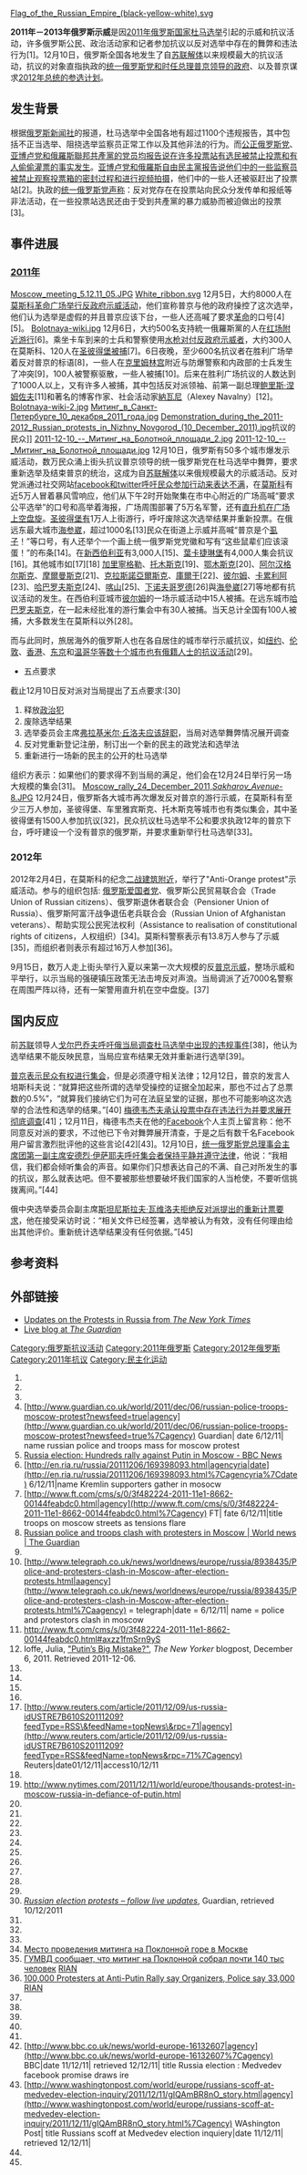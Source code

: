 [Flag_of_the_Russian_Empire_(black-yellow-white).svg](https://zh.wikipedia.org/wiki/File:Flag_of_the_Russian_Empire_\(black-yellow-white\).svg "fig:Flag_of_the_Russian_Empire_(black-yellow-white).svg")

**2011年－2013年俄罗斯示威**是因[2011年俄罗斯国家杜马选举](../Page/2011年俄罗斯国家杜马选举.md "wikilink")引起的示威和抗议活动，许多俄罗斯公民、政治活动家和记者参加抗议以反对选举中存在的舞弊和违法行为\[1\]。12月10日，俄罗斯全国各地发生了自[苏联解体](../Page/苏联解体.md "wikilink")以来规模最大的抗议活动，抗议的对象直指执政的[统一俄罗斯党和时任总理](https://zh.wikipedia.org/wiki/统一俄罗斯党 "wikilink")[普京领导的政府](https://zh.wikipedia.org/wiki/普京 "wikilink")、以及普京谋求[2012年总统的参选计划](../Page/2012年俄罗斯总统选举.md "wikilink")。

## 发生背景

根据[俄罗斯新闻社](../Page/俄罗斯新闻社.md "wikilink")的报道，杜马选举中全国各地有超过1100个违规报告，其中包括不正当选举、阻挠选举监察员正常工作以及其他非法的行为。而[公正俄罗斯党](https://zh.wikipedia.org/wiki/公正俄罗斯党 "wikilink")、[亚博卢党和](https://zh.wikipedia.org/wiki/亚博卢党 "wikilink")[俄羅斯聯邦共產黨的党员均报告说在许多投票站有选民被禁止投票和有人偷偷灌票的事实发生](https://zh.wikipedia.org/wiki/俄羅斯聯邦共產黨 "wikilink")。[亚博卢党和](https://zh.wikipedia.org/wiki/亚博卢党 "wikilink")[俄羅斯自由民主黨报告说他们中的一些监察员被禁止观察投票箱的密封过程和进行视频拍摄](https://zh.wikipedia.org/wiki/俄羅斯自由民主黨 "wikilink")，他们中的一些人还被驱赶出了投票站\[2\]。执政的[统一俄罗斯党声称](https://zh.wikipedia.org/wiki/统一俄罗斯党 "wikilink")：反对党存在在投票站向民众分发传单和报纸等非法活动，在一些投票站选民还由于受到共產黨的暴力威胁而被迫做出的投票\[3\]。

## 事件进展

### [2011年](../Page/2011年俄罗斯.md "wikilink")

[Moscow_meeting_5.12.11_05.JPG](https://zh.wikipedia.org/wiki/File:Moscow_meeting_5.12.11_05.JPG "fig:Moscow_meeting_5.12.11_05.JPG") [White_ribbon.svg](https://zh.wikipedia.org/wiki/File:White_ribbon.svg "fig:White_ribbon.svg") 12月5日，大约8000人在[莫斯科](../Page/莫斯科.md "wikilink")[革命广场举行反政府示威活动](../Page/革命广场_\(莫斯科\).md "wikilink")，他们宣称普京与他的政府操控了这次选举，他们认为选举是虚假的并且普京应该下台，一些人还高喊了要求[革命](../Page/革命.md "wikilink")的口号\[4\]\[5\]。 [Bolotnaya-wiki.jpg](https://zh.wikipedia.org/wiki/File:Bolotnaya-wiki.jpg "fig:Bolotnaya-wiki.jpg") 12月6日，大约500名支持統一俄羅斯黨的人在[红场附近游行](https://zh.wikipedia.org/wiki/红场 "wikilink")\[6\]。乘坐卡车到来的士兵和警察使用[水枪对付反政府示威者](https://zh.wikipedia.org/wiki/水枪 "wikilink")，大约300人在莫斯科、120人在[圣彼得堡被捕](https://zh.wikipedia.org/wiki/圣彼得堡 "wikilink")\[7\]。6日夜晚，至少600名抗议者在胜利广场举着反对普京的标语\[8\]，一些人在[克里姆林宫](../Page/克里姆林宫.md "wikilink")附近与防爆警察和内政部的士兵发生了冲突\[9\]，100人被警察驱散，一些人被捕\[10\]。后来在胜利广场抗议的人数达到了1000人以上，又有许多人被捕，其中包括反对派领袖、前第一副总理[鲍里斯·涅姆佐夫](../Page/鲍里斯·涅姆佐夫.md "wikilink")\[11\]和著名的博客作家、社会活动家[納瓦尼](https://zh.wikipedia.org/wiki/納瓦尼 "wikilink")（Alexey Navalny）\[12\]。 [Bolotnaya-wiki-2.jpg](https://zh.wikipedia.org/wiki/File:Bolotnaya-wiki-2.jpg "fig:Bolotnaya-wiki-2.jpg") [Митинг_в_Санкт-Петербурге_10_декабря_2011_года.jpg](https://zh.wikipedia.org/wiki/File:Митинг_в_Санкт-Петербурге_10_декабря_2011_года.jpg "fig:Митинг_в_Санкт-Петербурге_10_декабря_2011_года.jpg") [Demonstration_during_the_2011-2012_Russian_protests_in_Nizhny_Novgorod_(10_December_2011).jpg](https://zh.wikipedia.org/wiki/File:Demonstration_during_the_2011-2012_Russian_protests_in_Nizhny_Novgorod_\(10_December_2011\).jpg "fig:Demonstration_during_the_2011-2012_Russian_protests_in_Nizhny_Novgorod_(10_December_2011).jpg")抗议的民众\]\] [2011-12-10_--_Митинг_на_Болотной_площади_2.jpg](https://zh.wikipedia.org/wiki/File:2011-12-10_--_Митинг_на_Болотной_площади_2.jpg "fig:2011-12-10_--_Митинг_на_Болотной_площади_2.jpg") [2011-12-10_--_Митинг_на_Болотной_площади.jpg](https://zh.wikipedia.org/wiki/File:2011-12-10_--_Митинг_на_Болотной_площади.jpg "fig:2011-12-10_--_Митинг_на_Болотной_площади.jpg") 12月10日，俄罗斯有50多个城市爆发示威活动，数万民众涌上街头抗议普京领导的统一俄罗斯党在杜马选举中舞弊，要求重新选举及结束普京的统治，这成为自[苏联解体](../Page/苏联解体.md "wikilink")以来俄规模最大的示威活动。反对党派通过社交网站[facebook和](https://zh.wikipedia.org/wiki/facebook "wikilink")[twitter呼吁民众参加行动来表达不满](https://zh.wikipedia.org/wiki/twitter "wikilink")，在[莫斯科](../Page/莫斯科.md "wikilink")有近5万人冒着暴风雪响应，他们从下午2时开始聚集在市中心附近的广场高喊“要求公平选举”的口号和高举着海报，广场周围部署了5万名军警，还有[直升机在广场上空盘旋](https://zh.wikipedia.org/wiki/直升机 "wikilink")。[圣彼得堡有](https://zh.wikipedia.org/wiki/圣彼得堡 "wikilink")1万人上街游行，呼吁废除这次选举结果并重新投票。在俄远东最大城市[海参崴](https://zh.wikipedia.org/wiki/海参崴 "wikilink")，超过1000名\[13\]民众在街道上示威并高喊“普京是个[虱子](https://zh.wikipedia.org/wiki/虱子 "wikilink")！”等口号，有人还举个一个画上统一俄罗斯党党徽和写有“这些鼠辈们应该滚蛋！”的布条\[14\]。在[新西伯利亚](../Page/新西伯利亚.md "wikilink")有3,000人\[15\]、[葉卡捷琳堡](../Page/葉卡捷琳堡.md "wikilink")有4,000人集会抗议\[16\]。其他城市如\[17\]\[18\] [加里寧格勒](https://zh.wikipedia.org/wiki/加里寧格勒 "wikilink")、[托木斯克](../Page/托木斯克.md "wikilink")\[19\]、[鄂木斯克](../Page/鄂木斯克.md "wikilink")\[20\]、[阿尔汉格尔斯克](../Page/阿尔汉格尔斯克.md "wikilink")、[摩爾曼斯克](../Page/摩爾曼斯克.md "wikilink")\[21\]、[克拉斯諾亞爾斯克](../Page/克拉斯諾亞爾斯克.md "wikilink")、[庫爾干](https://zh.wikipedia.org/wiki/庫爾干 "wikilink")\[22\]、[彼尔姆](../Page/彼尔姆.md "wikilink")、[卡累利阿](../Page/卡累利阿.md "wikilink")\[23\]、[哈巴罗夫斯克](https://zh.wikipedia.org/wiki/哈巴罗夫斯克 "wikilink")\[24\]、[喀山](../Page/喀山.md "wikilink")\[25\]、[下诺夫哥罗德](../Page/下诺夫哥罗德.md "wikilink")\[26\]與[海參崴](../Page/海參崴.md "wikilink")\[27\]等地都有抗议活动的发生。在西伯利亚城市[彼尔姆](../Page/彼尔姆.md "wikilink")的一场示威活动中15人被捕。在远东城市[哈巴罗夫斯克](https://zh.wikipedia.org/wiki/哈巴罗夫斯克 "wikilink")，在一起未经批准的游行集会中有30人被捕。当天总计全国有100人被捕，大多数发生在莫斯科以外\[28\]。

而与此同时，旅居海外的俄罗斯人也在各自居住的城市举行示威抗议，如[纽约](../Page/纽约.md "wikilink")、[伦敦](../Page/伦敦.md "wikilink")、[香港](../Page/香港.md "wikilink")、[东京](../Page/东京.md "wikilink")和[温哥华等数十个城市也有俄籍人士的抗议活动](https://zh.wikipedia.org/wiki/温哥华 "wikilink")\[29\]。

  - 五点要求

截止12月10日反对派对当局提出了五点要求:\[30\]

1.  释放[政治犯](../Page/政治犯.md "wikilink")
2.  废除选举结果
3.  选举委员会主席[弗拉基米尔·丘洛夫应该辞职](https://zh.wikipedia.org/wiki/弗拉基米尔·丘洛夫 "wikilink")，当局对选举舞弊情况展开调查
4.  反对党重新登记注册，制订出一个新的民主的政党法和选举法
5.  重新进行一场新的民主的公开的杜马选举

组织方表示：如果他们的要求得不到当局的满足，他们会在12月24日举行另一场大规模的集会\[31\]。 [Moscow_rally_24_December_2011,_Sakharov_Avenue_-8.JPG](https://zh.wikipedia.org/wiki/File:Moscow_rally_24_December_2011,_Sakharov_Avenue_-8.JPG "fig:Moscow_rally_24_December_2011,_Sakharov_Avenue_-8.JPG") 12月24日，俄罗斯各大城市再次爆发反对普京的游行示威，在莫斯科有至少三万人参加，圣彼得堡、车里雅宾斯克、托木斯克等城市也有类似集会，其中圣彼得堡有1500人参加抗议\[32\]，民众抗议杜马选举不公和要求执政12年的普京下台，呼吁建设一个没有普京的俄罗斯，并要求重新举行杜马选举\[33\]。

### 2012年

2012年2月4日，在莫斯科的纪念[二战建筑附近](https://zh.wikipedia.org/wiki/二战 "wikilink")，举行了"Anti-Orange protest"示威活动。参与的组织包括: [俄罗斯爱国者党](https://zh.wikipedia.org/wiki/俄罗斯爱国者党 "wikilink")、俄罗斯公民贸易联合会（Trade Union of Russian citizens）、俄罗斯退休者联合会（Pensioner Union of Russia）、俄罗斯阿富汗战争退伍老兵联合会（Russian Union of Afghanistan veterans）、帮助实现公民宪法权利（Assistance to realisation of constitutional rights of citizens，人权组织）\[34\]。莫斯科警察表示有13.8万人参与了示威\[35\]，而组织者则表示有超过16万人参加\[36\]。

9月15日，数万人走上街头举行入夏以来第一次大规模的反[普京示威](https://zh.wikipedia.org/wiki/普京 "wikilink")，整场示威和平举行，以示当局的强硬镇压政策无法击垮反对声浪。当局调派了近7000名警察在周围严阵以待，还有一架警用直升机在空中盘旋。\[37\]

## 国内反应

前[苏联](../Page/苏联.md "wikilink")领导人[戈尔巴乔夫呼吁俄当局调查杜马选举中出现的违规事件](https://zh.wikipedia.org/wiki/戈尔巴乔夫 "wikilink")\[38\]，他认为选举结果不能反映民意，当局应宣布结果无效并重新进行选举\[39\]。

[普京表示民众有权进行集会](https://zh.wikipedia.org/wiki/普京 "wikilink")，但是必须遵守相关法律；12月12日，普京的发言人培斯科夫说：“就算把这些所谓的选举受操控的证据全加起来，那也不过占了总票数的0.5%”，“就算我们接纳它们为可在法庭呈堂的证据，那也不可能影响这次选举的合法性和选举的结果。”\[40\] [梅德韦杰夫承认投票中存在违法行为并要求展开彻底调查](https://zh.wikipedia.org/wiki/梅德韦杰夫 "wikilink")\[41\]；12月11日，梅德韦杰夫在他的[Facebook](../Page/Facebook.md "wikilink")个人主页上留言称：他不同意反对派的要求，不过他已下令对舞弊展开清查，于是之后有数千名Facebook用户留言激烈批评他的这些言论\[42\]\[43\]。12月10日，[统一俄罗斯党总理事会主席团第一副主席](https://zh.wikipedia.org/wiki/统一俄罗斯党 "wikilink")[安德烈·伊萨耶夫呼吁集会者保持平静并遵守法律](https://zh.wikipedia.org/wiki/安德烈·伊萨耶夫 "wikilink")，他说：“我相信，我们都会倾听集会的声音。如果你们只想表达自己的不满、自己对所发生的事的抗议，那么就表达吧。但不要被那些想要破坏我们国家的人当枪使，不要听信挑拨离间。”\[44\]

俄中央选举委员会副主席[斯坦尼斯拉夫·瓦维洛夫拒绝反对派提出的重新计票要求](https://zh.wikipedia.org/wiki/斯坦尼斯拉夫·瓦维洛夫 "wikilink")，他在接受采访时说：“相关文件已经签署，选举被认为有效，没有任何理由给出其他评价。重新统计选举结果没有任何依据。”\[45\]

## 参考资料

## 外部链接

  - [Updates on the Protests in Russia from *The New York Times*](http://thelede.blogs.nytimes.com/2011/12/10/updates-on-protests-in-russia/)
  - [Live blog at *The Guardian*](http://www.guardian.co.uk/global/2011/dec/10/russia-elections-putin-protest)

[Category:俄罗斯抗议活动](https://zh.wikipedia.org/wiki/Category:俄罗斯抗议活动 "wikilink") [Category:2011年俄罗斯](https://zh.wikipedia.org/wiki/Category:2011年俄罗斯 "wikilink") [Category:2012年俄罗斯](https://zh.wikipedia.org/wiki/Category:2012年俄罗斯 "wikilink") [Category:2011年抗议](https://zh.wikipedia.org/wiki/Category:2011年抗议 "wikilink") [Category:民主化运动](https://zh.wikipedia.org/wiki/Category:民主化运动 "wikilink")

1.
2.
3.
4.  [http://www.guardian.co.uk/world/2011/dec/06/russian-police-troops-moscow-protest?newsfeed=true|agency](http://www.guardian.co.uk/world/2011/dec/06/russian-police-troops-moscow-protest?newsfeed=true%7Cagency) Guardian| date 6/12/11| name russian police and troops mass for moscow protest
5.  [Russia election: Hundreds rally against Putin in Moscow - BBC News](http://www.bbc.co.uk/news/world-europe-16042797)
6.  [http://en.ria.ru/russia/20111206/169398093.html|agencyria|date](http://en.ria.ru/russia/20111206/169398093.html%7Cagencyria%7Cdate) 6/12/11|name Kremlin supporters gather in mosocw
7.  [http://www.ft.com/cms/s/0/3f482224-2011-11e1-8662-00144feabdc0.html|agency](http://www.ft.com/cms/s/0/3f482224-2011-11e1-8662-00144feabdc0.html%7Cagency) FT| fate 6/12/11|title troops on moscow streets as tensions flare
8.  [Russian police and troops clash with protesters in Moscow | World news | The Guardian](http://www.guardian.co.uk/world/2011/dec/06/russian-police-troops-moscow-protest?newsfeed=true)
9.
10. [http://www.telegraph.co.uk/news/worldnews/europe/russia/8938435/Police-and-protesters-clash-in-Moscow-after-election-protests.html|aagency](http://www.telegraph.co.uk/news/worldnews/europe/russia/8938435/Police-and-protesters-clash-in-Moscow-after-election-protests.html%7Caagency) = telegraph|date = 6/12/11| name = police and protestors clash in moscow
11. <http://www.ft.com/cms/s/0/3f482224-2011-11e1-8662-00144feabdc0.html#axzz1fmSrn9yS>
12. Ioffe, Julia, ["Putin’s Big Mistake?"](http://www.newyorker.com/online/blogs/newsdesk/2011/12/putins-big-mistake.html), *The New Yorker* blogpost, December 6, 2011. Retrieved 2011-12-06.
13.
14.
15.
16.
17. [http://www.reuters.com/article/2011/12/09/us-russia-idUSTRE7B610S20111209?feedType=RSS\&feedName=topNews\&rpc=71|agency](http://www.reuters.com/article/2011/12/09/us-russia-idUSTRE7B610S20111209?feedType=RSS&feedName=topNews&rpc=71%7Cagency) Reuters|date01/12/11|access10/12/11
18.
19. <http://www.nytimes.com/2011/12/11/world/europe/thousands-protest-in-moscow-russia-in-defiance-of-putin.html>
20.
21.
22.
23.
24.
25.
26.
27.
28.
29.
30. [*Russian election protests – follow live updates*](http://www.guardian.co.uk/global/2011/dec/10/russia-elections-putin-protest), Guardian, retrieved 10/12/2011
31.
32.
33.
34. [Место проведения митинга на Поклонной горе в Москве](http://ria.ru/infografika/20120203/555526805.html)
35. [ГУМВД сообщает, что митинг на Поклонной собрал почти 140 тыс человек](http://ria.ru/society/20120204/556566380.html) [RIAN](https://zh.wikipedia.org/wiki/RIAN "wikilink")
36. [100,000 Protesters at Anti-Putin Rally say Organizers, Police say 33,000](http://en.rian.ru/society/20120204/171134854.html) [RIAN](https://zh.wikipedia.org/wiki/RIAN "wikilink")
37.
38.
39.
40.
41.
42. [http://www.bbc.co.uk/news/world-europe-16132607|agency](http://www.bbc.co.uk/news/world-europe-16132607%7Cagency) BBC|date 11/12/11| retrieved 12/12/11| title Russia election : Medvedev facebook promise draws ire
43. [http://www.washingtonpost.com/world/europe/russians-scoff-at-medvedev-election-inquiry/2011/12/11/gIQAmBR8nO_story.html|agency](http://www.washingtonpost.com/world/europe/russians-scoff-at-medvedev-election-inquiry/2011/12/11/gIQAmBR8nO_story.html%7Cagency) WAshington Post| title Russians scoff at Medvedev election inquiery|date 11/12/11| retrieved 12/12/11|
44.
45.
